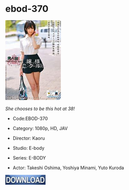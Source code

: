 # ebod-370

<img src="https://github.com/HarkiratBiaz/ebod-370/blob/main/eb.png"/>

*She chooses to be this hot at 38!*

+  Code:EBOD-370

+  Category: 1080p, HD, JAV

+  Director: Kaoru

+  Studio: E-body

+  Series: E-BODY

+  Actor: Takeshi Oshima, Yoshiya Minami, Yuto Kuroda

<img src="https://github.com/HarkiratBiaz/ebod-370/blob/main/dl.png"/>
